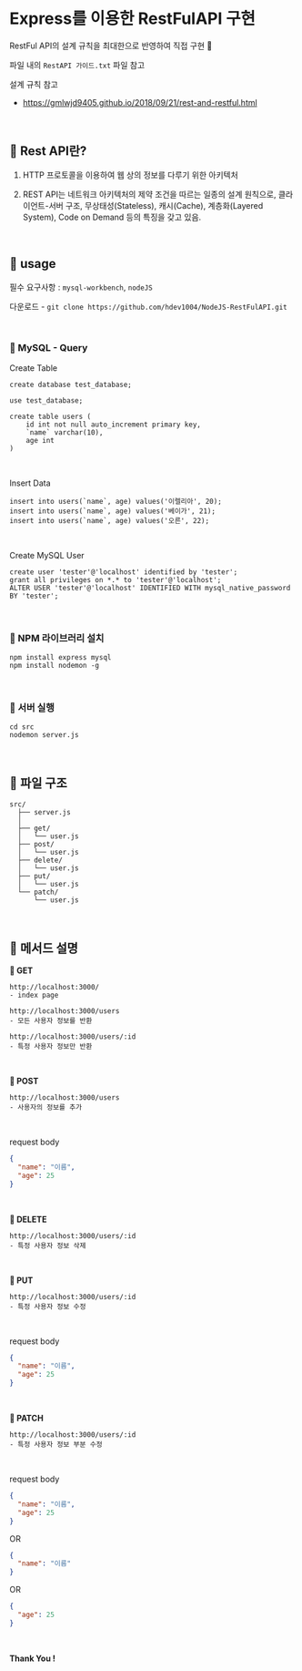 # Express를 이용한 RestFulAPI 구현

RestFul API의 설계 규칙을 최대한으로 반영하여 직접 구현 👻

파일 내의 `RestAPI 가이드.txt` 파일 참고

설계 규칙 참고 

- https://gmlwjd9405.github.io/2018/09/21/rest-and-restful.html

<br>

## 📕 Rest API란?

1. HTTP 프로토콜을 이용하여 웹 상의 정보를 다루기 위한 아키텍처

2. REST API는 네트워크 아키텍처의 제약 조건을 따르는 일종의 설계 원칙으로, 클라이언트-서버 구조, 무상태성(Stateless), 캐시(Cache), 계층화(Layered System), Code on Demand 등의 특징을 갖고 있음.

<br>

## 📕 usage

필수 요구사항 : `mysql-workbench`, `nodeJS`

다운로드 - `git clone https://github.com/hdev1004/NodeJS-RestFulAPI.git`


<br>

### 📖 MySQL - Query

Create Table

```mysql
create database test_database;

use test_database;

create table users (
    id int not null auto_increment primary key,
    `name` varchar(10),
    age int
)
```

<br>

Insert Data

```mysql
insert into users(`name`, age) values('이렐리아', 20);
insert into users(`name`, age) values('베이가', 21);
insert into users(`name`, age) values('오른', 22);
```

<br>

Create MySQL User

```mysql
create user 'tester'@'localhost' identified by 'tester';
grant all privileges on *.* to 'tester'@'localhost';
ALTER USER 'tester'@'localhost' IDENTIFIED WITH mysql_native_password BY 'tester';
```

<br>

### 📖 NPM 라이브러리 설치

```shell
npm install express mysql
npm install nodemon -g
```

<br>

### 📖 서버 실행

```shell
cd src
nodemon server.js
```

<br>

## 📕 파일 구조

```arduino
src/
  ├── server.js
  │
  ├── get/
  │   └── user.js
  ├── post/
  │   └── user.js
  ├── delete/
  │   └── user.js
  ├── put/
  │   └── user.js
  └── patch/
      └── user.js
```

<br>

## 📕 메서드 설명

<b>📖 GET</b> 

```shell
http://localhost:3000/
- index page 

http://localhost:3000/users
- 모든 사용자 정보를 반환

http://localhost:3000/users/:id
- 특정 사용자 정보만 반환
```

<br>

<b>📖 POST</b> 

```shell
http://localhost:3000/users
- 사용자의 정보를 추가
```


<br>

request body
```json
{
  "name": "이름",
  "age": 25
}
```

<br>

<b>📖 DELETE</b> 

```shell
http://localhost:3000/users/:id
- 특정 사용자 정보 삭제
```

<br>

<b>📖 PUT</b> 

```shell
http://localhost:3000/users/:id
- 특정 사용자 정보 수정
```

<br>

request body
```json
{
  "name": "이름",
  "age": 25
}
```

<br>

<b>📖 PATCH</b> 

```shell
http://localhost:3000/users/:id
- 특정 사용자 정보 부분 수정
```

<br>

request body
```json
{
  "name": "이름",
  "age": 25
}
```

OR

```json
{
  "name": "이름"
}
```

OR

```json
{
  "age": 25
}
```

<br> 

<b> Thank You ! </b>

